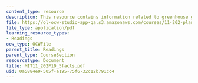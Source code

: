 ```yaml
---
content_type: resource
description: This resource contains information related to greenhouse gamble.
file: https://ol-ocw-studio-app-qa.s3.amazonaws.com/courses/11-202-planning-economics-fall-2010/0a5884e9505fa19575f632c12b791cc4_MIT11_202F10_5facts.pdf
file_type: application/pdf
learning_resource_types:
- Readings
ocw_type: OCWFile
parent_title: Readings
parent_type: CourseSection
resourcetype: Document
title: MIT11_202F10_5facts.pdf
uid: 0a5884e9-505f-a195-75f6-32c12b791cc4
---
```

